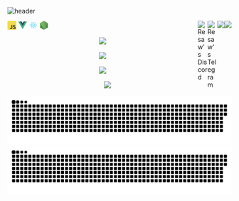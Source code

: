 ![header](https://capsule-render.vercel.app/api?type=waving&color=gradient&height=256&section=header&text=Hello%20there!&fontSize=75&animation=fadeIn&fontAlignY=38&desc=Welcome%20to%20my%20GitHub%20profile!%20Put%20stars,%20fork%20and%20contribute!&descAlignY=51&descAlign=62)


<a href="https://wakatime.com/@Resaw">
  <img align="right" src="https://wakatime.com/badge/user/cf66488a-73c3-4032-ab15-c6e8cd6e7780.svg" />
</a>
<a href="https://github.com/Resaw-git">
  <img align="right" src="https://komarev.com/ghpvc/?username=Resaw-git" />
</a>
<a href="https://t.me/atw_Resaw">
  <img align="right" alt="Resaw's Telegram" width="22px" src="https://www.svgrepo.com/show/354443/telegram.svg"/>
</a>
<a href="https://discordapp.com/users/410744319243190272">
  <img align="right" alt="Resaw's Discord" width="22px" src="https://raw.githubusercontent.com/peterthehan/peterthehan/master/assets/discord.svg" />
</a>

<code><img height="20" src="https://raw.githubusercontent.com/github/explore/80688e429a7d4ef2fca1e82350fe8e3517d3494d/topics/javascript/javascript.png"></code>
<code><img height="20" src="https://raw.githubusercontent.com/github/explore/80688e429a7d4ef2fca1e82350fe8e3517d3494d/topics/vue/vue.png"></code>
<code><img height="20" src="https://raw.githubusercontent.com/github/explore/80688e429a7d4ef2fca1e82350fe8e3517d3494d/topics/react/react.png"></code>
<code><img height="20" src="https://raw.githubusercontent.com/github/explore/80688e429a7d4ef2fca1e82350fe8e3517d3494d/topics/nodejs/nodejs.png"></code>

<p align="center">
  <img src="http://github-readme-streak-stats.herokuapp.com?user=Resaw-git&theme=github-dark&hide_border=true&date_format=j%20M%5B%20Y%5D">
</p>

<p align="center">
  <img  src="https://github-readme-stats.vercel.app/api?username=Resaw-git&theme=github_dark&show_icons=true&count_private=true" />
</p>

<p align="center">
  <a align="center" href="https://wakatime.com/@Resaw">
    <img  src="https://github-readme-stats.vercel.app/api/wakatime?username=Resaw&theme=github_dark" />
  </a>
</p>


<p align="center">
  <img src="https://github-profile-trophy.vercel.app/?username=Resaw-git&theme=darkhub&no-bg=true&no-frame=true">
</p>

![github contribution grid snake animation](https://github.com/Resaw-git/Resaw-git/blob/output/github-contribution-grid-snake.svg#gh-dark-mode-only)
![github contribution grid snake animation](https://github.com/Resaw-git/Resaw-git/blob/output/github-contribution-grid-snake.svg#gh-light-mode-only)

